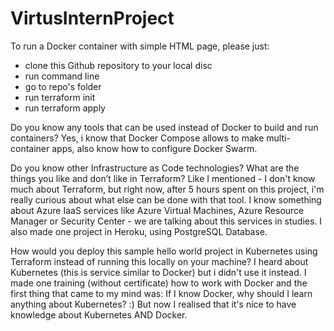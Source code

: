 # VirtusInternProject

To run a Docker container with simple HTML page, please just:
  - clone this Github repository to your local disc
  - run command line
  - go to repo's folder
  - run terraform init
  - run terraform apply

Do you know any tools that can be used instead of Docker to build and run containers?
Yes, i know that Docker Compose allows to make multi-container apps, also know how to configure Docker Swarm.

Do you know other Infrastructure as Code technologies? What are the things you like and don’t like in Terraform?
Like I mentioned - I don't know much about Terraform, but right now, after 5 hours spent on this project, i'm really curious about what else can be done with that tool.
I know something about Azure IaaS services like Azure Virtual Machines, Azure Resource Manager or Security Center - we are talking about this services in studies.
I also made one project in Heroku, using PostgreSQL Database.

How would you deploy this sample hello world project in Kubernetes using Terraform instead of running this locally on your machine?
I heard about Kubernetes (this is service similar to Docker) but i didn't use it instead. I made one training (without certificate) how to work with Docker and the first thing that came to my mind was: If I know Docker, why should I learn anything about Kubernetes? :) But now I realised that it's nice to have knowledge about Kubernetes AND Docker.

